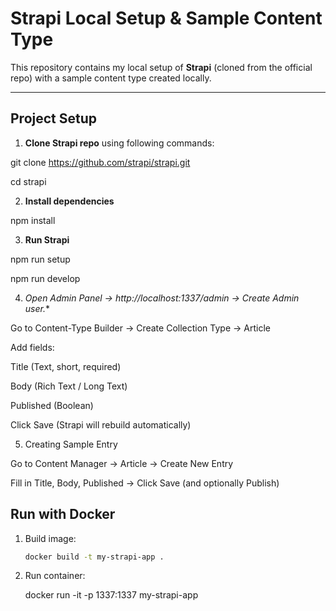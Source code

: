 # Strapi Local Setup & Sample Content Type

This repository contains my local setup of **Strapi** (cloned from the official repo) with a sample content type created locally.

---

## Project Setup

1. **Clone Strapi repo**
   using following commands:
   
git clone https://github.com/strapi/strapi.git

cd strapi

2. **Install dependencies**

  npm install

3. **Run Strapi**

  npm run setup
  
  npm run develop


4. *Open Admin Panel → http://localhost:1337/admin → Create Admin user.**

Go to Content-Type Builder → Create Collection Type → Article

Add fields:

Title (Text, short, required)

Body (Rich Text / Long Text)

Published (Boolean)

Click Save (Strapi will rebuild automatically)

5. Creating Sample Entry

Go to Content Manager → Article → Create New Entry

Fill in Title, Body, Published → Click Save (and optionally Publish)

## Run with Docker

1. Build image:
   ```bash
   docker build -t my-strapi-app .
2. Run container:

   docker run -it -p 1337:1337 my-strapi-app
